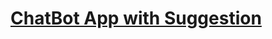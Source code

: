 # [ChatBot App with Suggestion](https://www.sourcecodester.com/php/15316/chatbot-app-suggestion-phpoop-free-source-code.html)
